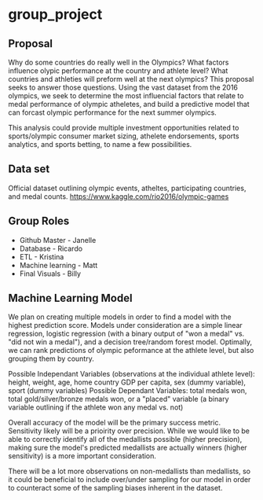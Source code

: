 # group_project

## Proposal
Why do some countries do really well in the Olympics? What factors influence olypic performance at the country and athlete level? What countries and athleties will preform well at the next olympics? This proposal seeks to answer those questions. Using the vast dataset from the 2016 olympics, we seek to determine the most influencial factors that relate to medal performance of olympic atheletes, and build a predictive model that can forcast olympic performance for the next summer olympics. 

This analysis could provide multiple investment opportunities related to sports/olympic consumer market sizing, athelete endorsements, sports analytics, and sports betting, to name a few possibilities. 
 
## Data set 
Official dataset outlining olympic events, atheltes, participating countries, and medal counts. 
https://www.kaggle.com/rio2016/olympic-games

## Group Roles 
* Github Master - Janelle 
* Database - Ricardo 
* ETL - Kristina 
* Machine learning - Matt 
* Final Visuals - Billy 

## Machine Learning Model 
We plan on creating multiple models in order to find a model with the highest prediction score. Models under consideration are a simple linear regression, logistic regression (with a binary output of "won a medal" vs. "did not win a medal"), and a decision tree/random forest model. Optimally, we can rank predictions of olympic peformance at the athlete level, but also grouping them by country.  

Possible Independant Variables (observations at the individual athlete level): height, weight, age, home country GDP per capita, sex (dummy variable), sport (dummy variables) 
Possible Dependant Variables: total medals won, total gold/silver/bronze medals won, or a "placed" variable (a binary variable outlining if the athlete won any medal vs. not) 

Overall accuracy of the model will be the primary success metric. Sensitivity likely will be a prioirity over precision. While we would like to be able to correctly identify all of the medallists possible (higher precision), making sure the model's predicted medallists are actually winners (higher sensitivity) is a more important consideration. 

There will be a lot more observations on non-medallists than medallists, so it could be beneficial to include over/under sampling for our model in order to counteract some of the sampling biases inherent in the dataset. 

